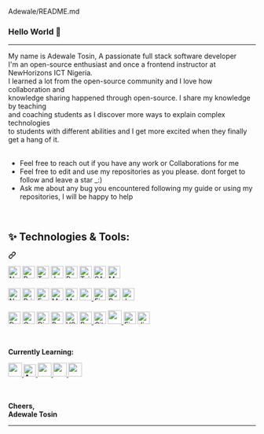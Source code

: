 Adewale/README.md
### Hello World 👋

<!--
**Tosmel2/Tosmel2** is a ✨ _special_ ✨ repository because its `README.md` (this file) appears on your GitHub profile.

Here are some ideas to get you started:

- 🔭 I’m currently working on ...
- 🌱 I graduated from ALX SE and was among top 10% talent, and I'm now a Full Stack.
- 👯 I’m looking to collaborate on ...
- 🤔 I’m looking for help with ...
- 💬 Ask me about ...
- 📫 How to reach me: ...
- 😄 Pronouns: ...
- ⚡ Fun fact: ...
-->

<hr>
My name is Adewale Tosin, A passionate full stack software developer <br>
I'm an open-source enthusiast and once a frontend instructor at NewHorizons ICT Nigeria.<br> 
I learned a lot from the open-source community and I love how collaboration and <br>
knowledge sharing happened through open-source. I share my knowledge by teaching<br> 
and coaching students as I discover more ways to explain complex technologies<br>
to students with different abilities and I get more excited when they finally get a hang of it.<br><br>
<ul dir="auto">
    <li>Feel free to reach out if you have any work or Collaborations for me </li>
   <li>Feel free to edit and use my repositories as you please. dont forget to follow and leave a star _:) </li>
    <li>Ask me about any bug you encountered following my guide or using my repositories, I will be happy to help</li>
</ul>
<br>
<!-- <b>Technologies:</b> -->

<div class="markdown-heading" dir="auto"><h2 class="heading-element" dir="auto">✨ Technologies &amp; Tools:</h2><a id="user-content--technologies--tools" class="anchor" aria-label="Permalink: ✨ Technologies &amp; Tools:" href="#-technologies--tools"><svg class="octicon octicon-link" viewBox="0 0 16 16" version="1.1" width="16" height="16" aria-hidden="true"><path d="m7.775 3.275 1.25-1.25a3.5 3.5 0 1 1 4.95 4.95l-2.5 2.5a3.5 3.5 0 0 1-4.95 0 .751.751 0 0 1 .018-1.042.751.751 0 0 1 1.042-.018 1.998 1.998 0 0 0 2.83 0l2.5-2.5a2.002 2.002 0 0 0-2.83-2.83l-1.25 1.25a.751.751 0 0 1-1.042-.018.751.751 0 0 1-.018-1.042Zm-4.69 9.64a1.998 1.998 0 0 0 2.83 0l1.25-1.25a.751.751 0 0 1 1.042.018.751.751 0 0 1 .018 1.042l-1.25 1.25a3.5 3.5 0 1 1-4.95-4.95l2.5-2.5a3.5 3.5 0 0 1 4.95 0 .751.751 0 0 1-.018 1.042.751.751 0 0 1-1.042.018 1.998 1.998 0 0 0-2.83 0l-2.5 2.5a1.998 1.998 0 0 0 0 2.83Z"></path></svg></a></div>
<p align="left" dir="auto">
<a target="_blank" rel="noopener noreferrer nofollow">
    <img alt="Next JS logo" title="Next JS" height="25" src="https://img.shields.io/badge/Next JS-282C34?logo=nextdotjs" >
</a>
 
<a target="_blank" rel="noopener noreferrer nofollow">
    <img alt="React JS logo" title="React JS" height="25" src="https://img.shields.io/badge/React JS-282C34?logo=react&amp;logoColor=61DAFB">
</a>
 
<a target="_blank" rel="noopener noreferrer nofollow">
    <img alt="TypeScript logo" title="TypeScript" height="25" src="https://img.shields.io/badge/TypeScript-282C34?logo=typescript&amp;logoColor=3178C6">
</a>
 
<a target="_blank" rel="noopener noreferrer nofollow">
    <img alt="JavaScript logo" title="JavaScript" height="25" src="https://img.shields.io/badge/JavaScript-282C34?logo=javascript&amp;logoColor=F7DF1E">
</a>
 
<a target="_blank" rel="noopener noreferrer nofollow">
    <img alt="Redux logo" title="Redux" height="25" src="https://img.shields.io/badge/Redux-282C34?logo=redux&amp;logoColor=764ABC">
</a>
 
<a target="_blank" rel="noopener noreferrer nofollow">
    <img alt="Tailwind CSS logo" title="Tailwind CSS" height="25" src="https://img.shields.io/badge/Tailwind CSS-282C34?logo=tailwindcss&amp;logoColor=06B6D4" style="max-width: 100%;">
</a>
 
<a target="_blank" rel="noopener noreferrer nofollow">
    <img alt="SASS logo" title="Sass" height="25" src="https://img.shields.io/badge/Sass-282C34?logo=sass&amp;logoColor=06B6" style="max-width: 100%;">
</a>
 
<a target="_blank" rel="noopener noreferrer nofollow">
    <img alt="Material UI logo" title="Material UI" height="25" src="https://img.shields.io/badge/Material UI-282C34?logo=mui&amp;logoColor=007FFF" style="max-width: 100%;">
</a>
 
<br>
<br>

<a target="_blank" rel="noopener noreferrer nofollow">
    <img alt="Node JS logo" title="Node JS" height="25" src="https://img.shields.io/badge/Node JS-282C34?logo=node.js&amp;logoColor=339933" style="max-width: 100%;">
</a>
 
<a target="_blank" rel="noopener noreferrer nofollow">
    <img alt="Prisma logo" title="Prisma" height="25" src="https://img.shields.io/badge/Prisma-282C34?logo=prisma" style="max-width: 100%;">
</a>
 
<a target="_blank" rel="noopener noreferrer nofollow">
    <img alt="Express JS logo" title="Express JS" height="25" src="https://img.shields.io/badge/Express JS-282C34?logo=express&amp;logoColor=000000" style="max-width: 100%;">
</a>
 
<a target="_blank" rel="noopener noreferrer nofollow">
    <img alt="MongoDB logo" title="MongoDB" height="25" src="https://img.shields.io/badge/MongoDB-282C34?logo=mongodb&amp;logoColor=47A248" style="max-width: 100%;">
</a>
 
<a target="_blank" rel="noopener noreferrer nofollow">
    <img alt="MySQL logo" title="MySQL" height="25" src="https://img.shields.io/badge/MySQL-282C34?logo=mysql&amp;logoColor=4169" style="max-width: 100%;">
</a>

<a href="https://www.postgresql.org/" target="_blank">
  <img src="https://img.shields.io/badge/PostgreSQL-282C34?logo=postgresql&logoColor=4169E1" height="25" />
</a>
 
<a target="_blank" rel="noopener noreferrer nofollow">
    <img alt="Firebase logo" title="Firebase" height="25" src="https://img.shields.io/badge/Firebase-282C34?logo=firebase&amp;logoColor=F24E1E" style="max-width: 100%;">
</a>
 
<a target="_blank" rel="noopener noreferrer nofollow">
    <img alt="Passport JS logo" title="Passport JS" height="25" src="https://img.shields.io/badge/Passport JS-282C34?logo=passport&amp;logoColor=34E27A" style="max-width: 100%;">
</a>
  
<a target="_blank" rel="noopener noreferrer nofollow">
    <img alt="Jest logo" title="Jest" height="25" src="https://img.shields.io/badge/Jest-282C34?logo=jest&amp;logoColor=FF6C37" style="max-width: 100%;">
</a>
 

 
<br>
<br>

<a target="_blank" rel="noopener noreferrer nofollow">
    <img alt="Docker logo" title="Docker" height="25" src="https://img.shields.io/badge/Docker-282C34?logo=docker&amp;logoColor=2496ED" style="max-width: 100%;">
</a>
 
<a target="_blank" rel="noopener noreferrer nofollow">
    <img alt="Google Cloud logo" title="Google Cloud" height="25" src="https://img.shields.io/badge/Google Cloud-282C34?logo=googlecloud&amp;logoColor=" style="max-width: 100%;">
</a>
 
<a target="_blank" rel="noopener noreferrer nofollow">
    <img alt="Digital Ocean logo" title="Digital Ocean" height="25" src="https://img.shields.io/badge/Digital Ocean-282C34?logo=digitalocean&amp;logoColor=0080FF" style="max-width: 100%;">
</a>

<a target="_blank" rel="noopener noreferrer nofollow">
    <img alt="Babel logo" title="Babel" height="25" src="https://img.shields.io/badge/Babel-282C34?logo=babel&amp;logoColor=F7DF1E" style="max-width: 100%;">
</a>
 
<a target="_blank" rel="noopener noreferrer nofollow">
    <img alt="VS Code logo" title="VS Code" height="25" src="https://img.shields.io/badge/VS Code-282C34?logo=visualstudiocode&amp;logoColor=007ACC" style="max-width: 100%;">
</a>
 
 
<a target="_blank" rel="noopener noreferrer nofollow" href="/">
    <img alt="Postman logo" title="Postman" height="25" src="https://img.shields.io/badge/Postman-282C34?logo=postman&amp;logoColor=FF6C37" style="max-width: 100%;">
</a>
 
<a target="_blank" rel="noopener noreferrer nofollow">
    <img alt="Git logo" title="Git" height="25" src="https://img.shields.io/badge/Git-282C34?logo=git&amp;logoColor=F05032" style="max-width: 100%;">
</a>

<a href="https://www.python.org/" target="_blank">
  <img src="https://img.shields.io/badge/Python-3776AB.svg?style=for-the-badge&logo=python&logoColor=white" height="28" />
</a>
 
<a target="_blank" rel="noopener noreferrer nofollow">
    <img alt="Figma logo" title="Figma" height="25" src="https://img.shields.io/badge/Figma-282C34?logo=figma&amp;logoColor=F24E1E" style="max-width: 100%;">
</a>
 
<a target="_blank" rel="noopener noreferrer nofollow" href="/">
    <img alt="Jira logo" title="Jira" height="25" src="https://img.shields.io/badge/Jira-282C34?logo=jirasoftware&amp;logoColor=0052CC" style="max-width: 100%;"></a>
</p><br>

<strong>Currently Learning:</strong><br>
<b>

<a href="https://www.oracle.com/java/" target="_blank">
  <img src="https://img.shields.io/badge/Java-%23ED8B00.svg?style=for-the-badge&logo=java&logoColor=white" height="28" />
</a>

 <a target="_blank" rel="noopener noreferrer nofollow" href="https://angular.io/">
  <img src="https://img.shields.io/badge/Angular-282C34?logo=angular&logoColor=DD0031" alt="Angular logo" title="Angular" height="25" />
</a>

<a href="https://www.djangoproject.com/" target="_blank">
  <img src="https://img.shields.io/badge/Django-092E20.svg?style=for-the-badge&logo=django&logoColor=white" height="28" />
</a>

<a href="https://nestjs.com/" target="_blank">
  <img src="https://img.shields.io/badge/NestJS-E0234E.svg?style=for-the-badge&logo=nestjs&logoColor=white" height="28" />
</a>

<a href="https://vuejs.org/" target="_blank">
  <img src="https://img.shields.io/badge/Vue.js-35495E.svg?style=for-the-badge&logo=vue.js&logoColor=4FC08D" height="28" />
</a>

   
<br><br>
Cheers,<br>
Adewale Tosin
    
<hr> 
</b></article>
  </div>
</div>

